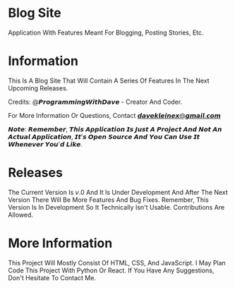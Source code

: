 # Blog Site
Application With Features Meant For Blogging, Posting Stories, Etc.

 # Information
 
 This Is A Blog Site That Will Contain A Series Of Features In The Next Upcoming Releases.
 
 Credits: @𝙋𝙧𝙤𝙜𝙧𝙖𝙢𝙢𝙞𝙣𝙜𝙒𝙞𝙩𝙝𝘿𝙖𝙫𝙚 - Creator And Coder.
 
 For More Information Or Questions, Contact 𝙙𝙖𝙫𝙚𝙠𝙡𝙚𝙞𝙣𝙚𝙭@𝙜𝙢𝙖𝙞𝙡.𝙘𝙤𝙢
 
 
 𝙉𝙤𝙩𝙚: 𝙍𝙚𝙢𝙚𝙢𝙗𝙚𝙧, 𝙏𝙝𝙞𝙨 𝘼𝙥𝙥𝙡𝙞𝙘𝙖𝙩𝙞𝙤𝙣 𝙄𝙨 𝙅𝙪𝙨𝙩 𝘼 𝙋𝙧𝙤𝙟𝙚𝙘𝙩 𝘼𝙣𝙙 𝙉𝙤𝙩 𝘼𝙣 𝘼𝙘𝙩𝙪𝙖𝙡 𝘼𝙥𝙥𝙡𝙞𝙘𝙖𝙩𝙞𝙤𝙣, 𝙄𝙩'𝙨 𝙊𝙥𝙚𝙣 𝙎𝙤𝙪𝙧𝙘𝙚 𝘼𝙣𝙙 𝙔𝙤𝙪 𝘾𝙖𝙣 𝙐𝙨𝙚 𝙄𝙩 𝙒𝙝𝙚𝙣𝙚𝙫𝙚𝙧 𝙔𝙤𝙪'𝙙 𝙇𝙞𝙠𝙚.
 
 
 # Releases
 
 The Current Version Is 𝘷.0 And It Is Under Development And After The Next Version There Will Be More Features And Bug Fixes.
 Remember, This Version Is In Development So It Technically Isn't Usable. Contributions Are Allowed.
 
 
 # More Information
 
 This Project Will Mostly Consist Of HTML, CSS, And JavaScript. 
 I May Plan Code This Project With Python Or React.
 If You Have Any Suggestions, Don't Hesitate To Contact Me.
